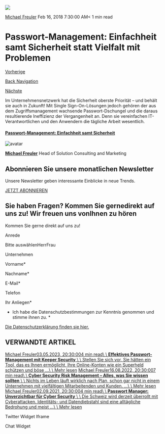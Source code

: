 ![](https://25917640.fs1.hubspotusercontent-eu1.net/hub/25917640/hubfs/csm_Blog_Passwort_814a7bd2bb-600x400.webp?width=300&name=csm_Blog_Passwort_814a7bd2bb-600x400.webp)

[Michael Freuler](https://blog.dinotronic.ch/author/michael-freuler) Feb 16, 2018 7:30:00 AM< 1 min read

# Passwort-Management: Einfachheit samt Sicherheit statt Vielfalt mit Problemen

[Vorherige](https://blog.dinotronic.ch/blog/digital-workplace/notizbloecke-waren-gestern-onenote-ist-heute)

[Back Navigation](https://blog.dinotronic.ch/)

[Nächste](https://blog.dinotronic.ch/blog/cyber-security/personendaten-besser-geschuetzt-unternehmen-erhalten-vorgaben)

Im Unternehmensnetzwerk hat die Sicherheit oberste Priorität – und behält sie auch in Zukunft! Mit Single Sign-On-Lösungen jedoch gehören der aus dem Zugriffsmanagement wachsende Passwort-Dschungel und die daraus resultierende Ineffizienz der Vergangenheit an. Denn sie vereinfachen IT-Verantwortlichen und den Anwendern die tägliche Arbeit wesentlich.

#### [Passwort-Management: Einfachheit samt Sicherheit](https://www.linkedin.com/pulse/passwort-management-einfachheit-samt-sicherheit-statt-dino-fiori/)

![avatar](https://25917640.fs1.hubspotusercontent-eu1.net/hub/25917640/hubfs/01_Visual%20Content/01_Mitarbeiter-Fotos/Michael%20Freuler%20klein.png?width=290&name=Michael%20Freuler%20klein.png)

[**Michael Freuler**](https://blog.dinotronic.ch/author/michael-freuler) Head of Solution Consulting and Marketing

## Abonnieren Sie unsere monatlichen Newsletter

Unsere Newsletter geben interessante Einblicke in neue Trends.

[JETZT ABONNIEREN](https://cta-eu1.hubspot.com/web-interactives/public/v1/track/click?encryptedPayload=AVxigLKBaVDCiVmAZq%2BH47vYOgk21Ml%2FElPrC0xrdnqydHyGDzDMW6QGEf7gaR5gfad5ksZN5eWU2t65CvxLqRvSv%2BlW3tfZfzxm0hDvyuKsyfPL%2BixsnubDyjeb%2F49ZiR2wy4pSVin%2B2FGtpK%2BK6REhXRE6QGsZVN0uOaa%2BcC7ILXwIY7GtnHtHFHXj2URtSvk%3D&portalId=25917640&webInteractiveContentId=114201044682&webInteractiveId=151726273754&containerType=EMBEDDED&pageUrl=https%3A%2F%2Fblog.dinotronic.ch%2Fblog%2Fcyber-security%2Fpasswort-management-einfachheit-samt-sicherheit-statt-vielfalt-mit-problemen&pageTitle=Passwort-Management%3A+Einfachheit+samt+Sicherheit+statt+Vielfalt+mit+Problemen&referrer=&userAgent=Mozilla%2F5.0+%28X11%3B+Linux+x86_64%29+AppleWebKit%2F537.36+%28KHTML%2C+like+Gecko%29+Chrome%2F132.0.0.0+Safari%2F537.36&hutk=&hssc=&hstc=&pageId=116865496258)

## Sie haben Fragen? Kommen Sie gernedirekt auf uns zu! Wir freuen uns vonIhnen zu hören

Kommen Sie gerne direkt auf uns zu!

Anrede

Bitte auswählenHerrFrau

Unternehmen

Vorname\*

Nachname\*

E-Mail\*

Telefon

Ihr Anliegen\*

- Ich habe die Datenschutzbestimmungen zur Kenntnis genommen und stimme ihnen zu.
\*

[Die Datenschutzerklärung finden sie hier.](https://dinotronic.ch/datenschutz)

## VERWANDTE ARTIKEL

[Michael Freuler03.05.2023, 20:30:004 min read\\
\\
**Effektives Passwort-Management mit Keeper Security** \\
\\
Stellen Sie sich vor, Sie hätten ein Tool, das es Ihnen ermöglicht, Ihre Online-Konten wie ein Superheld schützen und böse ...\\
\\
Mehr lesen](https://blog.dinotronic.ch/effektives-passwort-management-mit-keeper) [Michael Freuler16.08.2022, 20:30:007 min read\\
\\
**Cyber Security Risk Management – Alles, was Sie wissen sollten** \\
\\
Nichts im Leben läuft wirklich nach Plan, schon gar nicht in einem Unternehmen mit vielfältigen Mitarbeitenden und Kunden. ...\\
\\
Mehr lesen](https://blog.dinotronic.ch/blog/cyber-security/cyber-security-risk-management-alles-was-sie-wissen-sollten) [Michael Freuler02.09.2021, 20:30:004 min read\\
\\
**Passwort Manager: Unverzichtbar für Cyber Security** \\
\\
Die Schweiz wird derzeit überrollt mit Cyberattacken. Identitäts- und Datendiebstahl sind eine alltägliche Bedrohung und meist ...\\
\\
Mehr lesen](https://blog.dinotronic.ch/blog/cyber-security/passwort-manager-tools-unverzichtbar-fuer-ihre-cyber-security)

Twitter Widget Iframe

Chat Widget